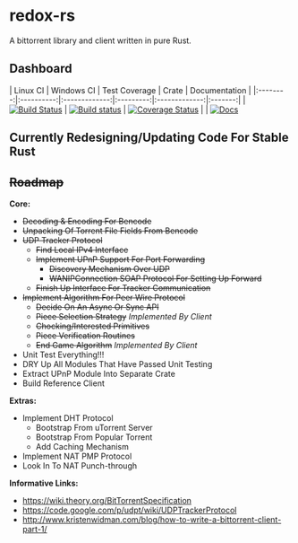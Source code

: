 redox-rs
=======
A bittorrent library and client written in pure Rust.

Dashboard
---------
| Linux CI | Windows CI | Test Coverage | Crate | Documentation |
|:--------:|:----------:|:-------------:|:---------:|:-------------:|:-------:|
| [![Build Status](https://travis-ci.org/GGist/redox-rs.svg?branch=master)](https://travis-ci.org/GGist/redox-rs) | [![Build status](https://ci.appveyor.com/api/projects/status/vwp832w2u745aa1u/branch/master?svg=true)](https://ci.appveyor.com/project/GGist/redox-rs/branch/master) | [![Coverage Status](https://coveralls.io/repos/GGist/redox-rs/badge.svg)](https://coveralls.io/r/GGist/redox-rs) |  | [![Docs](https://img.shields.io/badge/docs-in--progress-blue.svg)](http://ggist.github.io/redox-rs/index.html)

Currently Redesigning/Updating Code For Stable Rust
---------------------------------------------------
~~Roadmap~~
-------
**Core:**
* ~~Decoding & Encoding For Bencode~~
* ~~Unpacking Of Torrent File Fields From Bencode~~
* ~~UDP Tracker Protocol~~
	* ~~Find Local IPv4 Interface~~
	* ~~Implement UPnP Support For Port Forwarding~~
		* ~~Discovery Mechanism Over UDP~~
		* ~~WANIPConnection SOAP Protocol For Setting Up Forward~~
	* ~~Finish Up Interface For Tracker Communication~~
* ~~Implement Algorithm For Peer Wire Protocol~~
	* ~~Decide On An Async Or Sync API~~
	* ~~Piece Selection Strategy~~ *Implemented By Client*
	* ~~Chocking/Interested Primitives~~
	* ~~Piece Verification Routines~~
	* ~~End Game Algorithm~~ *Implemented By Client*
* Unit Test Everything!!!
* DRY Up All Modules That Have Passed Unit Testing
* Extract UPnP Module Into Separate Crate
* Build Reference Client

**Extras:**
* Implement DHT Protocol
    * Bootstrap From uTorrent Server
    * Bootstrap From Popular Torrent
    * Add Caching Mechanism
* Implement NAT PMP Protocol
* Look In To NAT Punch-through

**Informative Links:**
* https://wiki.theory.org/BitTorrentSpecification
* https://code.google.com/p/udpt/wiki/UDPTrackerProtocol
* http://www.kristenwidman.com/blog/how-to-write-a-bittorrent-client-part-1/
